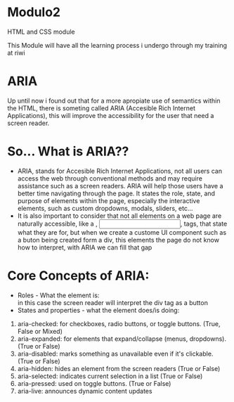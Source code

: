# Modulo2
HTML and CSS module

This Module will have all the learning process i undergo through my training at riwi

# ARIA

Up until now i found out that for a more apropiate use of semantics within the HTML, there is someting called ARIA (Accesible Rich Internet Applications), this will improve the accessibility for the user that need a screen reader.

# So... What is ARIA??
-  ARIA, stands for Accesible Rich Internet Applications, not all users can access the web through conventional methods and may require assistance such as a screen readers. ARIA will help those users have a better time navigating through the page. It states the role, state, and purpose of elements within the page, especially the interactive elements, such as custom dropdowns, modals, sliders, etc...
-  It is also important to consider that not all elements on a web page are naturally accessible, like a <buton>, <input>, <a> tags, that state what they are for, but when we create a custome UI component such as a buton being created form a div, this elements the page do not know how to interpret, with ARIA we can fill that gap

# Core Concepts of ARIA:
-  Roles - What the element is:
    <div role = "button"></div>
    in this case the screen reader will interpret the div tag as a button 
-  States and properties - what the element does/is doing:
  1.  aria-checked: for checkboxes, radio buttons, or toggle buttons. (True, False or Mixed)
  2.  aria-expanded: for elements that expand/collapse (menus, dropdowns). (True or False)
  3.  aria-disabled: marks something as unavailable even if it's clickable. (True or False)
  4.  aria-hidden: hides an element from the screen readers (True or False)
  5.  aria-selected: indicates current selection in a list (True or False)
  6.  aria-pressed: used on toggle buttons. (True or False)
  7.  aria-live: announces dynamic content updates

